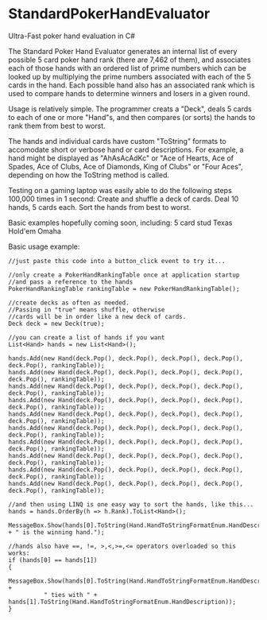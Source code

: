 # StandardPokerHandEvaluator
Ultra-Fast poker hand evaluation in C#

The Standard Poker Hand Evaluator generates an internal list of every possible 5 card poker hand rank (there are 7,462 of them), and associates each of those hands with an ordered list of prime numbers which can be looked up by multiplying the prime numbers associated with each of the 5 cards in the hand. Each possible hand also has an associated rank which is used to compare hands to determine winners and losers in a given round.

Usage is relatively simple. The programmer creats a "Deck", deals 5 cards to each of one or more "Hand"s, and then compares (or sorts) the hands to rank them from best to worst.

The hands and individual cards have custom "ToString" formats to accomodate short or verbose hand or card descriptions. For example, a hand might be displayed as "AhAsAcAdKc" or "Ace of Hearts, Ace of Spades, Ace of Clubs, Ace of Diamonds, King of Clubs" or "Four Aces", depending on how the ToString method is called.

Testing on a gaming laptop was easily able to do the following steps 100,000 times in 1 second:
Create and shuffle a deck of cards.
Deal 10 hands, 5 cards each.
Sort the hands from best to worst.

Basic examples hopefully coming soon, including:
  5 card stud
  Texas Hold'em
  Omaha
  
Basic usage example:
```
//just paste this code into a button_click event to try it...

//only create a PokerHandRankingTable once at application startup
//and pass a reference to the hands
PokerHandRankingTable rankingTable = new PokerHandRankingTable();

//create decks as often as needed.
//Passing in "true" means shuffle, otherwise
//cards will be in order like a new deck of cards.
Deck deck = new Deck(true);

//you can create a list of hands if you want
List<Hand> hands = new List<Hand>();

hands.Add(new Hand(deck.Pop(), deck.Pop(), deck.Pop(), deck.Pop(), deck.Pop(), rankingTable));
hands.Add(new Hand(deck.Pop(), deck.Pop(), deck.Pop(), deck.Pop(), deck.Pop(), rankingTable));
hands.Add(new Hand(deck.Pop(), deck.Pop(), deck.Pop(), deck.Pop(), deck.Pop(), rankingTable));
hands.Add(new Hand(deck.Pop(), deck.Pop(), deck.Pop(), deck.Pop(), deck.Pop(), rankingTable));
hands.Add(new Hand(deck.Pop(), deck.Pop(), deck.Pop(), deck.Pop(), deck.Pop(), rankingTable));
hands.Add(new Hand(deck.Pop(), deck.Pop(), deck.Pop(), deck.Pop(), deck.Pop(), rankingTable));
hands.Add(new Hand(deck.Pop(), deck.Pop(), deck.Pop(), deck.Pop(), deck.Pop(), rankingTable));
hands.Add(new Hand(deck.Pop(), deck.Pop(), deck.Pop(), deck.Pop(), deck.Pop(), rankingTable));
hands.Add(new Hand(deck.Pop(), deck.Pop(), deck.Pop(), deck.Pop(), deck.Pop(), rankingTable));
hands.Add(new Hand(deck.Pop(), deck.Pop(), deck.Pop(), deck.Pop(), deck.Pop(), rankingTable));

//and then using LINQ is one easy way to sort the hands, like this...
hands = hands.OrderBy(h => h.Rank).ToList<Hand>();
  
MessageBox.Show(hands[0].ToString(Hand.HandToStringFormatEnum.HandDescription) + " is the winning hand.");

//hands also have ==, !=, >,<,>=,<= operators overloaded so this works:
if (hands[0] == hands[1]) 
{
    MessageBox.Show(hands[0].ToString(Hand.HandToStringFormatEnum.HandDescription) + 
          " ties with " + hands[1].ToString(Hand.HandToStringFormatEnum.HandDescription));
}
```

